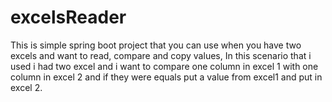 # excelsReader
This is simple spring boot project that you can use when you have two excels and want to read, compare and copy values, In this scenario that i used i had two excel and i want to compare one column in excel 1 with one column in excel 2 and if they were equals put a value from excel1 and put in excel 2.
